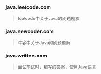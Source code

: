 ### java.leetcode.com

> leetcode中关于Java的刷题题解

### java.newcoder.com

> 牛客中关于Java的刷题题解

### java.written.com

> 面试笔试时，编写的答案，使用Java语言


